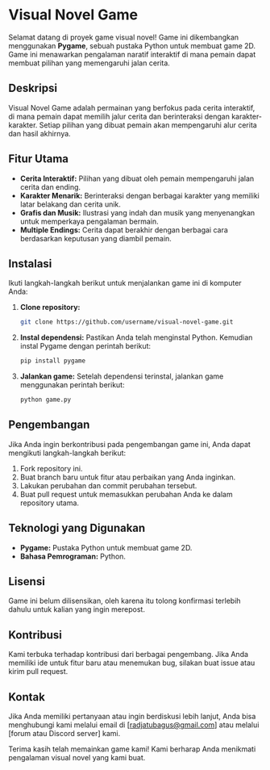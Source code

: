 # Visual Novel Game

Selamat datang di proyek game visual novel! Game ini dikembangkan menggunakan **Pygame**, sebuah pustaka Python untuk membuat game 2D. Game ini menawarkan pengalaman naratif interaktif di mana pemain dapat membuat pilihan yang memengaruhi jalan cerita.

## Deskripsi

Visual Novel Game adalah permainan yang berfokus pada cerita interaktif, di mana pemain dapat memilih jalur cerita dan berinteraksi dengan karakter-karakter. Setiap pilihan yang dibuat pemain akan mempengaruhi alur cerita dan hasil akhirnya.

## Fitur Utama

- **Cerita Interaktif:** Pilihan yang dibuat oleh pemain mempengaruhi jalan cerita dan ending.
- **Karakter Menarik:** Berinteraksi dengan berbagai karakter yang memiliki latar belakang dan cerita unik.
- **Grafis dan Musik:** Ilustrasi yang indah dan musik yang menyenangkan untuk memperkaya pengalaman bermain.
- **Multiple Endings:** Cerita dapat berakhir dengan berbagai cara berdasarkan keputusan yang diambil pemain.

## Instalasi

Ikuti langkah-langkah berikut untuk menjalankan game ini di komputer Anda:

1. **Clone repository:**
    ```bash
    git clone https://github.com/username/visual-novel-game.git
    ```

2. **Instal dependensi:**
    Pastikan Anda telah menginstal Python. Kemudian instal Pygame dengan perintah berikut:
    ```bash
    pip install pygame
    ```

3. **Jalankan game:**
    Setelah dependensi terinstal, jalankan game menggunakan perintah berikut:
    ```bash
    python game.py
    ```

## Pengembangan

Jika Anda ingin berkontribusi pada pengembangan game ini, Anda dapat mengikuti langkah-langkah berikut:

1. Fork repository ini.
2. Buat branch baru untuk fitur atau perbaikan yang Anda inginkan.
3. Lakukan perubahan dan commit perubahan tersebut.
4. Buat pull request untuk memasukkan perubahan Anda ke dalam repository utama.

## Teknologi yang Digunakan

- **Pygame:** Pustaka Python untuk membuat game 2D.
- **Bahasa Pemrograman:** Python.

## Lisensi

Game ini belum dilisensikan, oleh karena itu tolong konfirmasi terlebih dahulu untuk kalian yang ingin merepost.

## Kontribusi

Kami terbuka terhadap kontribusi dari berbagai pengembang. Jika Anda memiliki ide untuk fitur baru atau menemukan bug, silakan buat issue atau kirim pull request.

## Kontak

Jika Anda memiliki pertanyaan atau ingin berdiskusi lebih lanjut, Anda bisa menghubungi kami melalui email di [radjatubagus@gmail.com] atau melalui [forum atau Discord server] kami.

Terima kasih telah memainkan game kami! Kami berharap Anda menikmati pengalaman visual novel yang kami buat.

